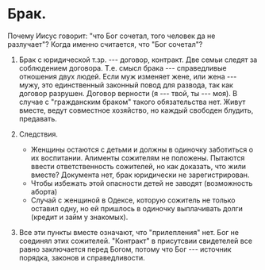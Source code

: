 # Брак.

Почему Иисус говорит: "что Бог сочетал, того человек да не разлучает"? Когда именно считается, что "Бог сочетал"?

1. Брак с юридической т.зр. --- договор, контракт. Две семьи следят за соблюдением договора. Т.е. смысл брака --- справедливые отношения двух людей. Если муж изменяет жене, или жена --- мужу, это единственный законный повод для развода, так как договор разрушен. Договор верности (я --- твой, ты --- моя). В случае с "гражданским браком" такого обязательства нет. Живут вместе, ведут совместное хозяйство, но каждый свободен блудить, предавать.

2. Следствия. 
    
    * Женщины остаются с детьми и должны в одиночку заботиться о их воспитании. Алименты сожителям не положены. Пытаются ввести ответственность сожителей, но как доказать, что жили вместе? Документа нет, брак юридически не зарегистрирован. 
    * Чтобы избежать этой опасности детей не заводят (возможность аборта)
    * Случай с женщиной в Одексе, которую сожитель не только оставил одну, но ей пришлось в одиночку выплачивать долги (кредит и займ у знакомых). 

3. Все эти пункты вместе означают, что "прилепления" нет. Бог не соединял этих сожителей. "Контракт" в присутсвии свидетелей все равно заключается перед Богом, потому что Бог --- источник порядка, законов и справедливости.
